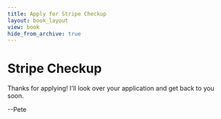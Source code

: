 ```yaml
---
title: Apply for Stripe Checkup
layout: book_layout
view: book
hide_from_archive: true
---
```


<h1 class="book big center">Stripe Checkup</h1>

Thanks for applying! I'll look over your application and get back to you soon.

--Pete

